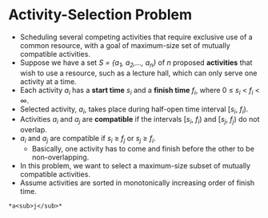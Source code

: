 # Activity-Selection Problem

- Scheduling several competing activities that require exclusive use of a common resource, with a goal of maximum-size set of mutually compatible activities.
- Suppose we have a set *S = {a<sub>1</sub>, a<sub>2</sub>,..., a<sub>n</sub>}* of *n* proposed **activities** that wish to use a resource, such as a lecture hall, which can only serve one activity at a time.
- Each activity *a<sub>i</sub>* has a **start time** *s<sub>i</sub>* and a **finish time** *f<sub>i</sub>*, where 0 ≤ *s<sub>i</sub>* < *f<sub>i</sub>* < ∞.
- Selected activity, *a<sub>i</sub>*, takes place during half-open time interval \[*s<sub>i</sub>*, *f<sub>i</sub>*).
- Activities *a<sub>i</sub>* and *a<sub>j</sub>* are **compatible** if the intervals \[*s<sub>i</sub>*, *f<sub>i</sub>*) and \[*s<sub>j</sub>*, *f<sub>j</sub>*) do not overlap.
- *a<sub>i</sub>* and *a<sub>j</sub>* are compatible if *s<sub>i</sub>* ≥ *f<sub>j</sub>* or *s<sub>j</sub>* ≥ *f<sub>i</sub>*.
    - Basically, one activity has to come and finish before the other to be non-overlapping.
- In this problem, we want to select a maximum-size subset of mutually compatible activities.
- Assume activities are sorted in monotonically increasing order of finish time.

`*a<sub>j</sub>* `